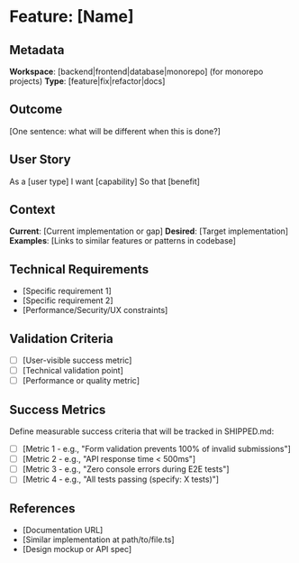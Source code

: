 # Feature: [Name]

## Metadata

**Workspace**: [backend|frontend|database|monorepo] (for monorepo projects)
**Type**: [feature|fix|refactor|docs]

## Outcome

[One sentence: what will be different when this is done?]

## User Story

As a [user type]
I want [capability]
So that [benefit]

## Context

**Current**: [Current implementation or gap]
**Desired**: [Target implementation]
**Examples**: [Links to similar features or patterns in codebase]

## Technical Requirements

- [Specific requirement 1]
- [Specific requirement 2]
- [Performance/Security/UX constraints]

## Validation Criteria

- [ ] [User-visible success metric]
- [ ] [Technical validation point]
- [ ] [Performance or quality metric]

## Success Metrics

Define measurable success criteria that will be tracked in SHIPPED.md:

- [ ] [Metric 1 - e.g., "Form validation prevents 100% of invalid submissions"]
- [ ] [Metric 2 - e.g., "API response time < 500ms"]
- [ ] [Metric 3 - e.g., "Zero console errors during E2E tests"]
- [ ] [Metric 4 - e.g., "All tests passing (specify: X tests)"]

## References

- [Documentation URL]
- [Similar implementation at path/to/file.ts]
- [Design mockup or API spec]
